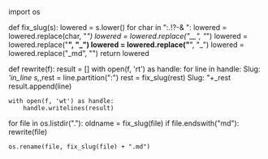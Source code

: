 import os

def fix_slug(s):
	lowered = s.lower()
	for char in ":.!?[]()-& ":
		lowered = lowered.replace(char, "_")
	lowered = lowered.replace("__", "_")
	lowered = lowered.replace("__", "_")
	lowered = lowered.replace("__", "_")
	lowered = lowered.replace("_md", "")
	return lowered

def rewrite(f):
	result = []
	with open(f, 'rt') as handle:
		for line in handle:
Slug: _'_in_line_
				s,_,rest = line.partition(":")
				rest = fix_slug(rest)
Slug: _"_+_rest
			result.append(line)

	with open(f, 'wt') as handle:
		handle.writelines(result)

for file in os.listdir("."):
	oldname = fix_slug(file)
	if file.endswith("md"):
		rewrite(file)

	os.rename(file, fix_slug(file) + ".md")